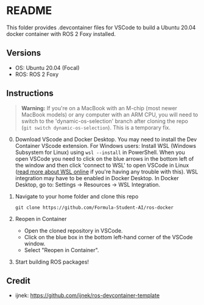 # README

This folder provides .devcontainer files for VSCode to build a Ubuntu 20.04 docker container with ROS 2 Foxy installed.

## Versions
- OS: Ubuntu 20.04 (Focal)
- ROS: ROS 2 Foxy

## Instructions

> **Warning:** If you're on a MacBook with an M-chip (most newer MacBook models) or any computer with an ARM CPU, you will need to switch to the 'dynamic-os-selection' branch after cloning the repo (`git switch dynamic-os-selection`). This is a temporary fix.

0. Download VScode and Docker Desktop. You may need to install the Dev Container VScode extension. For Windows users: Install WSL (Windows Subsystem for Linux) using `wsl --install` in PowerShell. When you open VSCode you need to click on the blue arrows in the bottom left of the window and then click 'connect to WSL' to open VSCode in Linux ([read more about WSL online](https://www.sitepoint.com/wsl2/) if you're having any trouble with this). WSL integration may have to be enabled in Docker Desktop. In Docker Desktop, go to: Settings -> Resources -> WSL Integration.

1. Navigate to your home folder and clone this repo
   ```
   git clone https://github.com/Formula-Student-AI/ros-docker
   ```

2. Reopen in Container
   - Open the cloned repository in VSCode.
   - Click on the blue box in the bottom left-hand corner of the VSCode window.
   - Select "Reopen in Container".

3. Start building ROS packages!

## Credit
- ijnek: https://github.com/ijnek/ros-devcontainer-template

